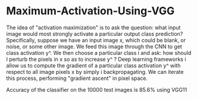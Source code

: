 # Maximum-Activation-Using-VGG

The idea of "activation maximization" is to ask the question: what input image would most strongly activate a
particular output class prediction? Specifically, suppose we have an input image x, which could be blank, or
noise, or some other image. We feed this image through the CNN to get class activation y^. We then choose a
particular class i and ask: how should I perturb the pixels in x so as to increase y^ ? Deep learning frameworks i
allow us to compute the gradient of a particular class activation y^ with respect to all image pixels x by simply i
backpropagating. We can iterate this process, performing "gradient ascent" in pixel space.


Accuracy of the classifier on the 10000 test images is 85.6% using VGG11
